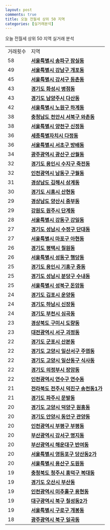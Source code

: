 ```yaml
---
layout: post
comments: true
title: 오늘 전월세 상위 50 지역
categories: [실거래분석]
---
```


오늘 전월세 상위 50 지역 실거래 분석

<table>
  <tr>
    <td>거래횟수</td>
    <td>지역</td>
  </tr>

  <tr>
    <td>58</td>
    <td colspan="4" style="font-weight: bold;"><a href="/실거래가/2021/05/15/11710.html">서울특별시 송파구 잠실동</a></td>
  </tr>

  <tr>
    <td>49</td>
    <td colspan="4" style="font-weight: bold;"><a href="/실거래가/2021/05/15/11680.html">서울특별시 강남구 개포동</a></td>
  </tr>

  <tr>
    <td>45</td>
    <td colspan="4" style="font-weight: bold;"><a href="/실거래가/2021/05/15/11500.html">서울특별시 강서구 등촌동</a></td>
  </tr>

  <tr>
    <td>43</td>
    <td colspan="4" style="font-weight: bold;"><a href="/실거래가/2021/05/15/41590.html">경기도 화성시 병점동</a></td>
  </tr>

  <tr>
    <td>43</td>
    <td colspan="4" style="font-weight: bold;"><a href="/실거래가/2021/05/15/41360.html">경기도 남양주시 다산동</a></td>
  </tr>

  <tr>
    <td>42</td>
    <td colspan="4" style="font-weight: bold;"><a href="/실거래가/2021/05/15/11350.html">서울특별시 노원구 하계동</a></td>
  </tr>

  <tr>
    <td>38</td>
    <td colspan="4" style="font-weight: bold;"><a href="/실거래가/2021/05/15/44133.html">충청남도 천안시 서북구 와촌동</a></td>
  </tr>

  <tr>
    <td>38</td>
    <td colspan="4" style="font-weight: bold;"><a href="/실거래가/2021/05/15/11470.html">서울특별시 양천구 신정동</a></td>
  </tr>

  <tr>
    <td>36</td>
    <td colspan="4" style="font-weight: bold;"><a href="/실거래가/2021/05/15/36110.html">세종특별자치시 다정동</a></td>
  </tr>

  <tr>
    <td>36</td>
    <td colspan="4" style="font-weight: bold;"><a href="/실거래가/2021/05/15/11650.html">서울특별시 서초구 방배동</a></td>
  </tr>

  <tr>
    <td>34</td>
    <td colspan="4" style="font-weight: bold;"><a href="/실거래가/2021/05/15/29200.html">광주광역시 광산구 산월동</a></td>
  </tr>

  <tr>
    <td>32</td>
    <td colspan="4" style="font-weight: bold;"><a href="/실거래가/2021/05/15/41465.html">경기도 용인시 수지구 죽전동</a></td>
  </tr>

  <tr>
    <td>32</td>
    <td colspan="4" style="font-weight: bold;"><a href="/실거래가/2021/05/15/28200.html">인천광역시 남동구 구월동</a></td>
  </tr>

  <tr>
    <td>31</td>
    <td colspan="4" style="font-weight: bold;"><a href="/실거래가/2021/05/15/48250.html">경상남도 김해시 삼계동</a></td>
  </tr>

  <tr>
    <td>30</td>
    <td colspan="4" style="font-weight: bold;"><a href="/실거래가/2021/05/15/41390.html">경기도 시흥시 산현동</a></td>
  </tr>

  <tr>
    <td>29</td>
    <td colspan="4" style="font-weight: bold;"><a href="/실거래가/2021/05/15/48330.html">경상남도 양산시 중부동</a></td>
  </tr>

  <tr>
    <td>29</td>
    <td colspan="4" style="font-weight: bold;"><a href="/실거래가/2021/05/15/42130.html">강원도 원주시 단계동</a></td>
  </tr>

  <tr>
    <td>28</td>
    <td colspan="4" style="font-weight: bold;"><a href="/실거래가/2021/05/15/11740.html">서울특별시 강동구 강일동</a></td>
  </tr>

  <tr>
    <td>27</td>
    <td colspan="4" style="font-weight: bold;"><a href="/실거래가/2021/05/15/41131.html">경기도 성남시 수정구 단대동</a></td>
  </tr>

  <tr>
    <td>27</td>
    <td colspan="4" style="font-weight: bold;"><a href="/실거래가/2021/05/15/11440.html">서울특별시 마포구 아현동</a></td>
  </tr>

  <tr>
    <td>26</td>
    <td colspan="4" style="font-weight: bold;"><a href="/실거래가/2021/05/15/41220.html">경기도 평택시 칠원동</a></td>
  </tr>

  <tr>
    <td>26</td>
    <td colspan="4" style="font-weight: bold;"><a href="/실거래가/2021/05/15/11200.html">서울특별시 성동구 행당동</a></td>
  </tr>

  <tr>
    <td>25</td>
    <td colspan="4" style="font-weight: bold;"><a href="/실거래가/2021/05/15/41463.html">경기도 용인시 기흥구 중동</a></td>
  </tr>

  <tr>
    <td>25</td>
    <td colspan="4" style="font-weight: bold;"><a href="/실거래가/2021/05/15/41135.html">경기도 성남시 분당구 수내동</a></td>
  </tr>

  <tr>
    <td>25</td>
    <td colspan="4" style="font-weight: bold;"><a href="/실거래가/2021/05/15/11290.html">서울특별시 성북구 돈암동</a></td>
  </tr>

  <tr>
    <td>24</td>
    <td colspan="4" style="font-weight: bold;"><a href="/실거래가/2021/05/15/41570.html">경기도 김포시 운양동</a></td>
  </tr>

  <tr>
    <td>24</td>
    <td colspan="4" style="font-weight: bold;"><a href="/실거래가/2021/05/15/41450.html">경기도 하남시 신장동</a></td>
  </tr>

  <tr>
    <td>24</td>
    <td colspan="4" style="font-weight: bold;"><a href="/실거래가/2021/05/15/41190.html">경기도 부천시 심곡동</a></td>
  </tr>

  <tr>
    <td>23</td>
    <td colspan="4" style="font-weight: bold;"><a href="/실거래가/2021/05/15/47190.html">경상북도 구미시 도량동</a></td>
  </tr>

  <tr>
    <td>23</td>
    <td colspan="4" style="font-weight: bold;"><a href="/실거래가/2021/05/15/30170.html">대전광역시 서구 괴정동</a></td>
  </tr>

  <tr>
    <td>22</td>
    <td colspan="4" style="font-weight: bold;"><a href="/실거래가/2021/05/15/41410.html">경기도 군포시 산본동</a></td>
  </tr>

  <tr>
    <td>22</td>
    <td colspan="4" style="font-weight: bold;"><a href="/실거래가/2021/05/15/41287.html">경기도 고양시 일산서구 주엽동</a></td>
  </tr>

  <tr>
    <td>22</td>
    <td colspan="4" style="font-weight: bold;"><a href="/실거래가/2021/05/15/41285.html">경기도 고양시 일산동구 식사동</a></td>
  </tr>

  <tr>
    <td>22</td>
    <td colspan="4" style="font-weight: bold;"><a href="/실거래가/2021/05/15/41150.html">경기도 의정부시 장암동</a></td>
  </tr>

  <tr>
    <td>22</td>
    <td colspan="4" style="font-weight: bold;"><a href="/실거래가/2021/05/15/28185.html">인천광역시 연수구 연수동</a></td>
  </tr>

  <tr>
    <td>21</td>
    <td colspan="4" style="font-weight: bold;"><a href="/실거래가/2021/05/15/45113.html">전라북도 전주시 덕진구 송천동1가</a></td>
  </tr>

  <tr>
    <td>21</td>
    <td colspan="4" style="font-weight: bold;"><a href="/실거래가/2021/05/15/41480.html">경기도 파주시 문발동</a></td>
  </tr>

  <tr>
    <td>20</td>
    <td colspan="4" style="font-weight: bold;"><a href="/실거래가/2021/05/15/41281.html">경기도 고양시 덕양구 원흥동</a></td>
  </tr>

  <tr>
    <td>20</td>
    <td colspan="4" style="font-weight: bold;"><a href="/실거래가/2021/05/15/41173.html">경기도 안양시 동안구 관양동</a></td>
  </tr>

  <tr>
    <td>20</td>
    <td colspan="4" style="font-weight: bold;"><a href="/실거래가/2021/05/15/28237.html">인천광역시 부평구 부평동</a></td>
  </tr>

  <tr>
    <td>20</td>
    <td colspan="4" style="font-weight: bold;"><a href="/실거래가/2021/05/15/26440.html">부산광역시 강서구 명지동</a></td>
  </tr>

  <tr>
    <td>20</td>
    <td colspan="4" style="font-weight: bold;"><a href="/실거래가/2021/05/15/26350.html">부산광역시 해운대구 반여동</a></td>
  </tr>

  <tr>
    <td>20</td>
    <td colspan="4" style="font-weight: bold;"><a href="/실거래가/2021/05/15/11560.html">서울특별시 영등포구 당산동2가</a></td>
  </tr>

  <tr>
    <td>20</td>
    <td colspan="4" style="font-weight: bold;"><a href="/실거래가/2021/05/15/11170.html">서울특별시 용산구 도원동</a></td>
  </tr>

  <tr>
    <td>19</td>
    <td colspan="4" style="font-weight: bold;"><a href="/실거래가/2021/05/15/43113.html">충청북도 청주시 흥덕구 복대동</a></td>
  </tr>

  <tr>
    <td>19</td>
    <td colspan="4" style="font-weight: bold;"><a href="/실거래가/2021/05/15/41370.html">경기도 오산시 부산동</a></td>
  </tr>

  <tr>
    <td>19</td>
    <td colspan="4" style="font-weight: bold;"><a href="/실거래가/2021/05/15/28177.html">인천광역시 미추홀구 용현동</a></td>
  </tr>

  <tr>
    <td>19</td>
    <td colspan="4" style="font-weight: bold;"><a href="/실거래가/2021/05/15/27230.html">대구광역시 북구 칠성동2가</a></td>
  </tr>

  <tr>
    <td>19</td>
    <td colspan="4" style="font-weight: bold;"><a href="/실거래가/2021/05/15/11530.html">서울특별시 구로구 개봉동</a></td>
  </tr>

  <tr>
    <td>18</td>
    <td colspan="4" style="font-weight: bold;"><a href="/실거래가/2021/05/15/29170.html">광주광역시 북구 일곡동</a></td>
  </tr>

</table>
